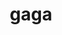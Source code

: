 ---
category: 4-letters
denotation: null
name: gaga
reference_link: https://www.etymonline.com/word/gaga
root_language: null
root_name: null
title: gaga
type: free
word_sums:
- respelling: gaga
  sum: 'Gaga + '
---